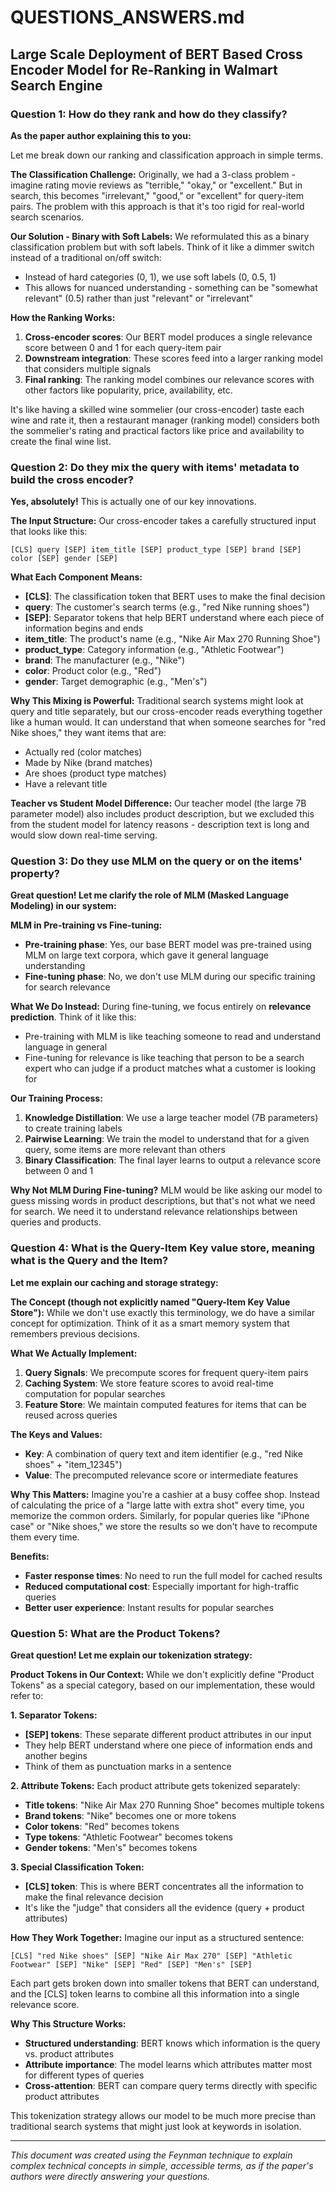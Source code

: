 # QUESTIONS_ANSWERS.md
## Large Scale Deployment of BERT Based Cross Encoder Model for Re-Ranking in Walmart Search Engine

### Question 1: How do they rank and how do they classify?

**As the paper author explaining this to you:**

Let me break down our ranking and classification approach in simple terms.

**The Classification Challenge:**
Originally, we had a 3-class problem - imagine rating movie reviews as "terrible," "okay," or "excellent." But in search, this becomes "irrelevant," "good," or "excellent" for query-item pairs. The problem with this approach is that it's too rigid for real-world search scenarios.

**Our Solution - Binary with Soft Labels:**
We reformulated this as a binary classification problem but with soft labels. Think of it like a dimmer switch instead of a traditional on/off switch:
- Instead of hard categories (0, 1), we use soft labels (0, 0.5, 1)
- This allows for nuanced understanding - something can be "somewhat relevant" (0.5) rather than just "relevant" or "irrelevant"

**How the Ranking Works:**
1. **Cross-encoder scores**: Our BERT model produces a single relevance score between 0 and 1 for each query-item pair
2. **Downstream integration**: These scores feed into a larger ranking model that considers multiple signals
3. **Final ranking**: The ranking model combines our relevance scores with other factors like popularity, price, availability, etc.

It's like having a skilled wine sommelier (our cross-encoder) taste each wine and rate it, then a restaurant manager (ranking model) considers both the sommelier's rating and practical factors like price and availability to create the final wine list.

### Question 2: Do they mix the query with items' metadata to build the cross encoder?

**Yes, absolutely!** This is actually one of our key innovations.

**The Input Structure:**
Our cross-encoder takes a carefully structured input that looks like this:
```
[CLS] query [SEP] item_title [SEP] product_type [SEP] brand [SEP] color [SEP] gender [SEP]
```

**What Each Component Means:**
- **[CLS]**: The classification token that BERT uses to make the final decision
- **query**: The customer's search terms (e.g., "red Nike running shoes")
- **[SEP]**: Separator tokens that help BERT understand where each piece of information begins and ends
- **item_title**: The product's name (e.g., "Nike Air Max 270 Running Shoe")
- **product_type**: Category information (e.g., "Athletic Footwear")
- **brand**: The manufacturer (e.g., "Nike")
- **color**: Product color (e.g., "Red")
- **gender**: Target demographic (e.g., "Men's")

**Why This Mixing is Powerful:**
Traditional search systems might look at query and title separately, but our cross-encoder reads everything together like a human would. It can understand that when someone searches for "red Nike shoes," they want items that are:
- Actually red (color matches)
- Made by Nike (brand matches)
- Are shoes (product type matches)
- Have a relevant title

**Teacher vs Student Model Difference:**
Our teacher model (the large 7B parameter model) also includes product description, but we excluded this from the student model for latency reasons - description text is long and would slow down real-time serving.

### Question 3: Do they use MLM on the query or on the items' property?

**Great question! Let me clarify the role of MLM (Masked Language Modeling) in our system:**

**MLM in Pre-training vs Fine-tuning:**
- **Pre-training phase**: Yes, our base BERT model was pre-trained using MLM on large text corpora, which gave it general language understanding
- **Fine-tuning phase**: No, we don't use MLM during our specific training for search relevance

**What We Do Instead:**
During fine-tuning, we focus entirely on **relevance prediction**. Think of it like this:
- Pre-training with MLM is like teaching someone to read and understand language in general
- Fine-tuning for relevance is like teaching that person to be a search expert who can judge if a product matches what a customer is looking for

**Our Training Process:**
1. **Knowledge Distillation**: We use a large teacher model (7B parameters) to create training labels
2. **Pairwise Learning**: We train the model to understand that for a given query, some items are more relevant than others
3. **Binary Classification**: The final layer learns to output a relevance score between 0 and 1

**Why Not MLM During Fine-tuning?**
MLM would be like asking our model to guess missing words in product descriptions, but that's not what we need for search. We need it to understand relevance relationships between queries and products.

### Question 4: What is the Query-Item Key value store, meaning what is the Query and the Item?

**Let me explain our caching and storage strategy:**

**The Concept (though not explicitly named "Query-Item Key Value Store"):**
While we don't use exactly this terminology, we do have a similar concept for optimization. Think of it as a smart memory system that remembers previous decisions.

**What We Actually Implement:**
1. **Query Signals**: We precompute scores for frequent query-item pairs
2. **Caching System**: We store feature scores to avoid real-time computation for popular searches
3. **Feature Store**: We maintain computed features for items that can be reused across queries

**The Keys and Values:**
- **Key**: A combination of query text and item identifier (e.g., "red Nike shoes" + "item_12345")
- **Value**: The precomputed relevance score or intermediate features

**Why This Matters:**
Imagine you're a cashier at a busy coffee shop. Instead of calculating the price of a "large latte with extra shot" every time, you memorize the common orders. Similarly, for popular queries like "iPhone case" or "Nike shoes," we store the results so we don't have to recompute them every time.

**Benefits:**
- **Faster response times**: No need to run the full model for cached results
- **Reduced computational cost**: Especially important for high-traffic queries
- **Better user experience**: Instant results for popular searches

### Question 5: What are the Product Tokens?

**Great question! Let me explain our tokenization strategy:**

**Product Tokens in Our Context:**
While we don't explicitly define "Product Tokens" as a special category, based on our implementation, these would refer to:

**1. Separator Tokens:**
- **[SEP] tokens**: These separate different product attributes in our input
- They help BERT understand where one piece of information ends and another begins
- Think of them as punctuation marks in a sentence

**2. Attribute Tokens:**
Each product attribute gets tokenized separately:
- **Title tokens**: "Nike Air Max 270 Running Shoe" becomes multiple tokens
- **Brand tokens**: "Nike" becomes one or more tokens
- **Color tokens**: "Red" becomes tokens
- **Type tokens**: "Athletic Footwear" becomes tokens
- **Gender tokens**: "Men's" becomes tokens

**3. Special Classification Token:**
- **[CLS] token**: This is where BERT concentrates all the information to make the final relevance decision
- It's like the "judge" that considers all the evidence (query + product attributes)

**How They Work Together:**
Imagine our input as a structured sentence:
```
[CLS] "red Nike shoes" [SEP] "Nike Air Max 270" [SEP] "Athletic Footwear" [SEP] "Nike" [SEP] "Red" [SEP] "Men's" [SEP]
```

Each part gets broken down into smaller tokens that BERT can understand, and the [CLS] token learns to combine all this information into a single relevance score.

**Why This Structure Works:**
- **Structured understanding**: BERT knows which information is the query vs. product attributes
- **Attribute importance**: The model learns which attributes matter most for different types of queries
- **Cross-attention**: BERT can compare query terms directly with specific product attributes

This tokenization strategy allows our model to be much more precise than traditional search systems that might just look at keywords in isolation.

---

*This document was created using the Feynman technique to explain complex technical concepts in simple, accessible terms, as if the paper's authors were directly answering your questions.*
